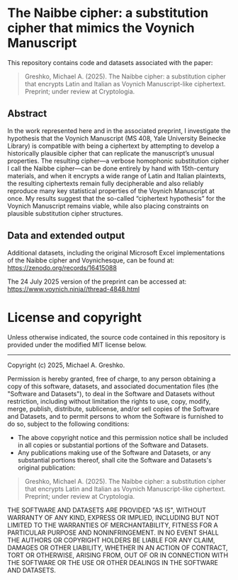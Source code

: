 # The Naibbe cipher: a substitution cipher that mimics the Voynich Manuscript

This repository contains code and datasets associated with the paper:

> Greshko, Michael A. (2025). The Naibbe cipher: a substitution cipher that
  encrypts Latin and Italian as Voynich Manuscript-like ciphertext. Preprint;
  under review at Cryptologia.
  
## Abstract

In the work represented here and in the associated preprint, I investigate
the hypothesis that the Voynich Manuscript (MS 408, Yale University Beinecke
Library) is compatible with being a ciphertext by attempting to develop a
historically plausible cipher that can replicate the manuscript’s unusual
properties. The resulting cipher—a verbose homophonic substitution cipher I call
the Naibbe cipher—can be done entirely by hand with 15th-century materials, and
when it encrypts a wide range of Latin and Italian plaintexts, the resulting
ciphertexts remain fully decipherable and also reliably reproduce many key
statistical properties of the Voynich Manuscript at once. My results suggest
that the so-called “ciphertext hypothesis” for the Voynich Manuscript remains
viable, while also placing constraints on plausible substitution cipher
structures.

## Data and extended output

Additional datasets, including the original Microsoft Excel implementations of
the Naibbe cipher and Voynichesque, can be found at:
https://zenodo.org/records/16415088

The 24 July 2025 version of the preprint can be accessed at:
https://www.voynich.ninja//thread-4848.html

# License and copyright

Unless otherwise indicated, the source code contained in
this repository is provided under the modified MIT license below.

---

Copyright (c) 2025, Michael A. Greshko.

Permission is hereby granted, free of charge, to any person obtaining a copy
of this software, datasets, and associated documentation files (the "Software
and Datasets"), to deal in the Software and Datasets without restriction,
including without limitation the rights to use, copy, modify, merge, publish,
distribute, sublicense, and/or sell copies of the Software and Datasets, and to
permit persons to whom the Software is furnished to do so, subject to the
following conditions:

- The above copyright notice and this permission notice shall be included
  in all copies or substantial portions of the Software and Datasets.
- Any publications making use of the Software and Datasets, or any substantial
  portions thereof, shall cite the Software and Datasets's original publication:

> Greshko, Michael A. (2025). The Naibbe cipher: a substitution cipher that
  encrypts Latin and Italian as Voynich Manuscript-like ciphertext. Preprint;
  under review at Cryptologia.
  
THE SOFTWARE AND DATASETS ARE PROVIDED "AS IS", WITHOUT WARRANTY OF ANY KIND,
EXPRESS OR IMPLIED, INCLUDING BUT NOT LIMITED TO THE WARRANTIES OF
MERCHANTABILITY, FITNESS FOR A PARTICULAR PURPOSE AND NONINFRINGEMENT. IN NO
EVENT SHALL THE AUTHORS OR COPYRIGHT HOLDERS BE LIABLE FOR ANY CLAIM, DAMAGES OR
OTHER LIABILITY, WHETHER IN AN ACTION OF CONTRACT, TORT OR OTHERWISE, ARISING
FROM, OUT OF OR IN CONNECTION WITH THE SOFTWARE OR THE USE OR OTHER DEALINGS IN
THE SOFTWARE AND DATASETS.
